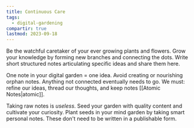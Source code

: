 ```yaml
---
title: Continuous Care
tags:
  - digital-gardening
compartir: true
lastmod: 2023-09-18
---
```


Be the watchful caretaker of your ever growing plants and flowers. Grow your knowledge by forming new branches and connecting the dots. Write short structured notes articulating specific ideas and share them here.

One note in your digital garden = one idea. Avoid creating or nourishing orphan notes. Anything not connected eventually needs to go. We must: refine our ideas, thread our thoughts, and keep notes [[Atomic Notes|atomic]].

Taking raw notes is _useless_. Seed your garden with quality content and cultivate your curiosity. Plant seeds in your mind garden by taking smart personal notes. These don't need to be written in a publishable form.
